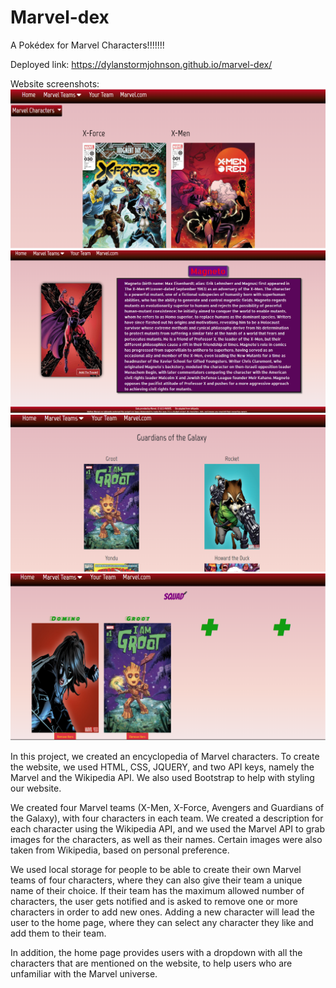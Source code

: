 # Marvel-dex
A Pokédex for Marvel Characters!!!!!!!

Deployed link: https://dylanstormjohnson.github.io/marvel-dex/

Website screenshots:
![Home page](./Assets/Images/homepage-screenshot.png)
![Character page](./Assets/Images/characterbio-screenshot.png)
![Teams page](./Assets/Images/teams-screenshot.png)
![My team page](./Assets/Images/myteam-screenshot.png)

In this project, we created an encyclopedia of Marvel characters. 
To create the website, we used HTML, CSS, JQUERY, and two API keys, namely the Marvel and the Wikipedia API. We also used Bootstrap to help with styling our website.

We created four Marvel teams (X-Men, X-Force, Avengers and Guardians of the Galaxy), with four characters in each team. 
We created a description for each character using the Wikipedia API, and we used the Marvel API to grab images for the characters, as well as their names. Certain images were also taken from Wikipedia, based on personal preference.

We used local storage for people to be able to create their own Marvel teams of four characters, where they can also give their team a unique name of their choice. If their team has the maximum allowed number of characters, the user gets notified and is asked to remove one or more characters in order to add new ones. Adding a new character will lead the user to the home page, where they can select any character they like and add them to their team. 

In addition, the home page provides users with a dropdown with all the characters that are mentioned on the website, to help users who are unfamiliar with the Marvel universe. 

